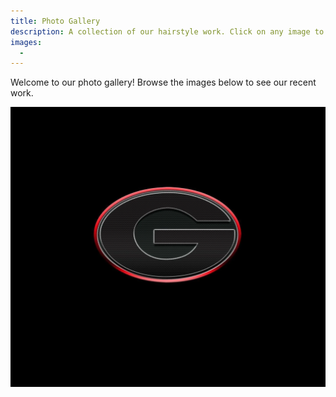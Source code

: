 ```yaml
---
title: Photo Gallery
description: A collection of our hairstyle work. Click on any image to view it full size.
images:
  -
---
```

Welcome to our photo gallery! Browse the images below to see our recent work.

![](/uploads/ugaaaa.webp)